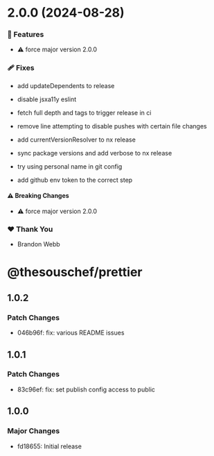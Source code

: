 # 2.0.0 (2024-08-28)

### 🚀 Features

- ⚠️ force major version 2.0.0

### 🩹 Fixes

- add updateDependents to release

- disable jsxa11y eslint

- fetch full depth and tags to trigger release in ci

- remove line attempting to disable pushes with certain file changes

- add currentVersionResolver to nx release

- sync package versions and add verbose to nx release

- try using personal name in git config

- add github env token to the correct step

#### ⚠️ Breaking Changes

- ⚠️ force major version 2.0.0

### ❤️ Thank You

- Brandon Webb

# @thesouschef/prettier

## 1.0.2

### Patch Changes

- 046b96f: fix: various README issues

## 1.0.1

### Patch Changes

- 83c96ef: fix: set publish config access to public

## 1.0.0

### Major Changes

- fd18655: Initial release
